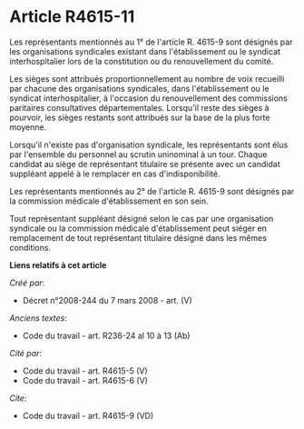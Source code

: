 # Article R4615-11

Les représentants mentionnés au 1° de l'article R. 4615-9 sont désignés par les organisations syndicales existant dans
l'établissement ou le syndicat interhospitalier lors de la constitution ou du renouvellement du comité. 

Les sièges sont attribués proportionnellement au nombre de voix recueilli par chacune des organisations syndicales, dans
l'établissement ou le syndicat interhospitalier, à l'occasion du renouvellement des commissions paritaires consultatives
départementales. Lorsqu'il reste des sièges à pourvoir, les sièges restants sont attribués sur la base de la plus forte
moyenne. 

Lorsqu'il n'existe pas d'organisation syndicale, les représentants sont élus par l'ensemble du personnel au scrutin
uninominal à un tour. Chaque candidat au siège de représentant titulaire se présente avec un candidat suppléant appelé à le
remplacer en cas d'indisponibilité. 

Les représentants mentionnés au 2° de l'article R. 4615-9 sont désignés par la commission médicale d'établissement en son
sein. 

Tout représentant suppléant désigné selon le cas par une organisation syndicale ou la commission médicale d'établissement
peut siéger en remplacement de tout représentant titulaire désigné dans les mêmes conditions.

**Liens relatifs à cet article**

_Créé par_:

  - Décret n°2008-244 du 7 mars 2008 - art. (V)

_Anciens textes_:

  - Code du travail - art. R236-24 al 10 à 13 (Ab)

_Cité par_:

  - Code du travail - art. R4615-5 (V)
  - Code du travail - art. R4615-6 (V)

_Cite_:

  - Code du travail - art. R4615-9 (VD)
